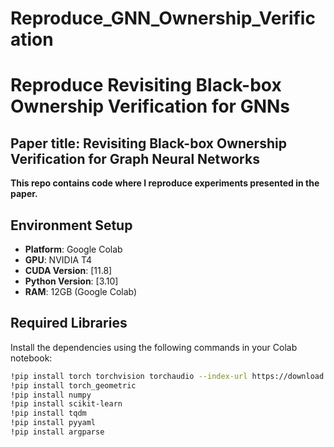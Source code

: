 # Reproduce_GNN_Ownership_Verification

# Reproduce Revisiting Black-box Ownership Verification for GNNs

## Paper title: Revisiting Black-box Ownership Verification for Graph Neural Networks
**This repo contains code where I reproduce experiments presented in the paper.**



## **Environment Setup**

- **Platform**: Google Colab  
- **GPU**: NVIDIA T4  
- **CUDA Version**: [11.8]
- **Python Version**: [3.10]
- **RAM**: 12GB (Google Colab)

## **Required Libraries**

Install the dependencies using the following commands in your Colab notebook:

```bash
!pip install torch torchvision torchaudio --index-url https://download.pytorch.org/whl/cu118
!pip install torch_geometric
!pip install numpy
!pip install scikit-learn
!pip install tqdm
!pip install pyyaml
!pip install argparse
